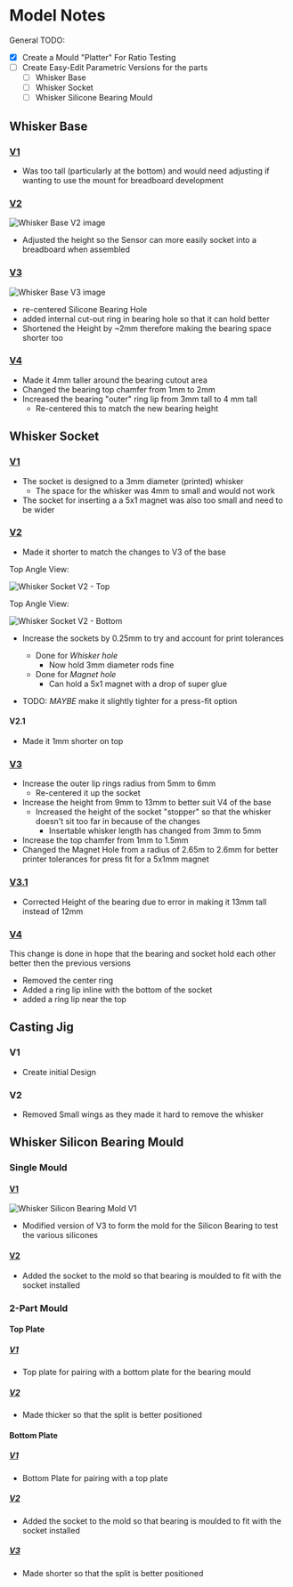# Model Notes

General TODO:

- [X] Create a Mould "Platter" For Ratio Testing
- [ ] Create Easy-Edit Parametric Versions for the parts
  - [ ] Whisker Base
  - [ ] Whisker Socket
  - [ ] Whisker Silicone Bearing Mould

## Whisker Base

### [V1](STL/Whisker%20Base/Whisker%20Base%20V1.stl)

- Was too tall (particularly at the bottom) and would need adjusting if wanting to use the mount for breadboard development

### [V2](STL/Whisker%20Base/Whisker%20Base%20V2.stl)

![Whisker Base V2 image](../Images/Whisker%20Base%20V2.png)

- Adjusted the height so the Sensor can more easily socket into a breadboard when assembled

### [V3](STL/Whisker%20Base/Whisker%20Base%20V3.stl)

![Whisker Base V3 image](<../Images/Whisker Base V3.png>)

- re-centered Silicone Bearing Hole
- added internal cut-out ring in bearing hole so that it can hold better
- Shortened the Height by ~2mm therefore making the bearing space shorter too

### [V4](STL/Whisker%20Base/Whisker%20Base%20V4.stl)

- Made it 4mm taller around the bearing cutout area
- Changed the bearing top chamfer from 1mm to 2mm
- Increased the bearing "outer" ring lip from 3mm tall to 4 mm tall
  - Re-centered this to match the new bearing height

## Whisker Socket

### [V1](STL/Whisker%20Socket/Whisker%20Socket%20V1.stl)

- The socket is designed to a 3mm diameter (printed) whisker
  - The space for the whisker was 4mm to small and would not work
- The socket for inserting a a 5x1 magnet was also too small and need to be wider

### [V2](STL/Whisker%20Socket/Whisker%20Socket%20V2.stl)

- Made it shorter to match the changes to V3 of the base

Top Angle View:

![Whisker Socket V2 - Top](../Images/Whisker%20Sicket%20V2%20-%20Top.png)

Top Angle View:

![Whisker Socket V2 - Bottom](../Images/Whisker%20Sicket%20V2%20-%20Bottom.png)

- Increase the sockets by 0.25mm to try and account for print tolerances
  - Done for _Whisker hole_
    - Now hold 3mm diameter rods fine
  - Done for _Magnet hole_
    - Can hold a 5x1 magnet with a drop of super glue

- TODO: _MAYBE_ make it slightly tighter for a press-fit option

#### V2.1

- Made it 1mm shorter on top

### [V3](STL/Whisker%20Socket/Whisker%20Socket%20V3.stl)

- Increase the outer lip rings radius from 5mm to 6mm
  - Re-centered it up the socket
- Increase the height from 9mm to 13mm to better suit V4 of the base
  - Increased the height of the socket "stopper" so that the whisker doesn't sit too far in because of the changes
    - Insertable whisker length has changed from 3mm to 5mm
- Increase the top chamfer from 1mm to 1.5mm
- Changed the Magnet Hole from a radius of 2.65m to 2.6mm for better printer tolerances for press fit for a 5x1mm magnet

### [V3.1](STL/Whisker%20Socket/Whisker%20Socket%20V3_1.stl)

- Corrected Height of the bearing due to error in making it 13mm tall instead of 12mm

### [V4](STL/Whisker%20Socket/Whisker%20Socket%20V4.stl)

This change is done in hope that the bearing and socket hold each other better then the previous versions

- Removed the center ring
- Added a ring lip inline with the bottom of the socket
- added a ring lip near the top

## Casting Jig

### V1

- Create initial Design

### V2

- Removed Small wings as they made it hard to remove the whisker

## Whisker Silicon Bearing Mould

### Single Mould

#### [V1](STL/Whisker%20Silicon%20Bearing%20Mold/Whisker%20Silicon%20Bearing%20Mould%20V1.stl)

![Whisker Silicon Bearing Mold V1](../Images/Whisker%20Silicon%20Bearing%20Mold%20V1.png)

- Modified version of V3 to form the mold for the Silicon Bearing to test the various silicones

#### [V2](STL/Whisker%20Silicon%20Bearing%20Mold/Whisker%20Silicon%20Bearing%20Mould%20V2.stl)

- Added the socket to the mold so that bearing is moulded to fit with the socket installed

### 2-Part Mould

#### Top Plate

##### [V1](STL/Whisker%20Silicon%20Bearing%20Mould/2%20Part/Whisker%20Silicon%20Bearing%20Mould%20V1%20-%20Top%20Plate.stl)

- Top plate for pairing with a bottom plate for the bearing mould

##### [V2](STL/Whisker%20Silicon%20Bearing%20Mould/2%20Part/Whisker%20Silicon%20Bearing%20Mould%20V2%20-%20Top%20Plate.stl)

- Made thicker so that the split is better positioned
  
#### Bottom Plate

##### [V1](STL/Whisker%20Silicon%20Bearing%20Mould/2%20Part/Whisker%20Silicon%20Bearing%20Mould%20V1%20-%20Bottom%20Plate.stl)

- Bottom Plate for pairing with a top plate

##### [V2](STL/Whisker%20Silicon%20Bearing%20Mould/2%20Part/Whisker%20Silicon%20Bearing%20Mould%20V2%20-%20Bottom%20Plate.stl)

- Added the socket to the mold so that bearing is moulded to fit with the socket installed

##### [V3](STL/Whisker%20Silicon%20Bearing%20Mould/2%20Part/Whisker%20Silicon%20Bearing%20Mould%20V3%20-%20Bottom%20Plate.stl)

- Made shorter so that the split is better positioned
